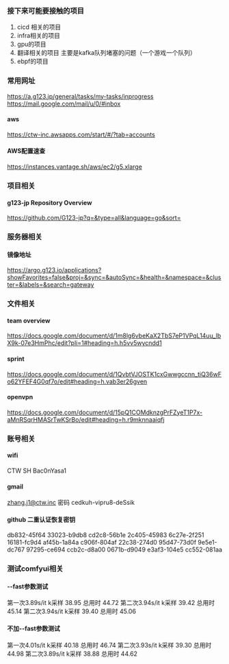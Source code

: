 ### 接下来可能要接触的项目
1. cicd 相关的项目
2. infra相关的项目
3. gpu的项目
4. 翻译相关的项目  主要是kafka队列堵塞的问题（一个游戏一个队列）
5. ebpf的项目

### 常用网址
https://a.g123.jp/general/tasks/my-tasks/inprogress
https://mail.google.com/mail/u/0/#inbox

#### aws
https://ctw-inc.awsapps.com/start/#/?tab=accounts
#### AWS配置速查
https://instances.vantage.sh/aws/ec2/g5.xlarge

### 项目相关
#### g123-jp  Repository Overview
https://github.com/G123-jp?q=&type=all&language=go&sort=

### 服务器相关
#### 镜像地址
https://argo.g123.io/applications?showFavorites=false&proj=&sync=&autoSync=&health=&namespace=&cluster=&labels=&search=gateway

### 文件相关
#### team overview
https://docs.google.com/document/d/1m8lg6vbeKaX2TbS7eP1VPqL14uu_lbX9k-07e3HmPhc/edit?pli=1#heading=h.h5vv5wycndd1
#### sprint
https://docs.google.com/document/d/1QvbtVJOSTK1cxGwwgccnn_tiQ36wFo62YFEF4G0qf7o/edit#heading=h.vab3er26gven
#### openvpn
https://docs.google.com/document/d/15pQ1COMdknzgPrFZyeT1P7x-aMnRSqrHMASrTwKSrBo/edit#heading=h.r9mknnaaiqfj




### 账号相关 
#### wifi
CTW SH
Bac0nYasa1

#### gmail
zhang.j1@ctw.inc
密码
cedkuh-vipru8-deSsik
#### github 二重认证恢复密钥
db832-45f64
33023-b9db8
cd2c8-56b1e
2c405-45983
6c27e-2f251
16181-fc9d4
af45b-1a84a
c906f-804af
22c38-274d0
95d47-73d0f
9e5e1-dc767
97295-ce694
ccb2c-d8a00
0671b-d9049
e3af3-104e5
cc552-081aa






### 测试comfyui相关

#### --fast参数测试
第一次3.89s/it   k采样 38.95  总用时  44.72
第二次3.94s/it   k采样 39.42  总用时  45.14
第二次3.94s/it   k采样 39.40  总用时  45.06

#### 不加--fast参数测试
第一次4.01s/it   k采样 40.18  总用时  46.74
第二次3.93s/it   k采样 39.30  总用时  44.98
第二次3.89s/it   k采样 38.88  总用时  44.62

